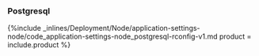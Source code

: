 <!--  usedin: [ _node/deployment/application-settings-node-v1.md] -->


### Postgresql



{%include _inlines/Deployment/Node/application-settings-node/code_application-settings-node_postgresql-rconfig-v1.md  product = include.product %}




